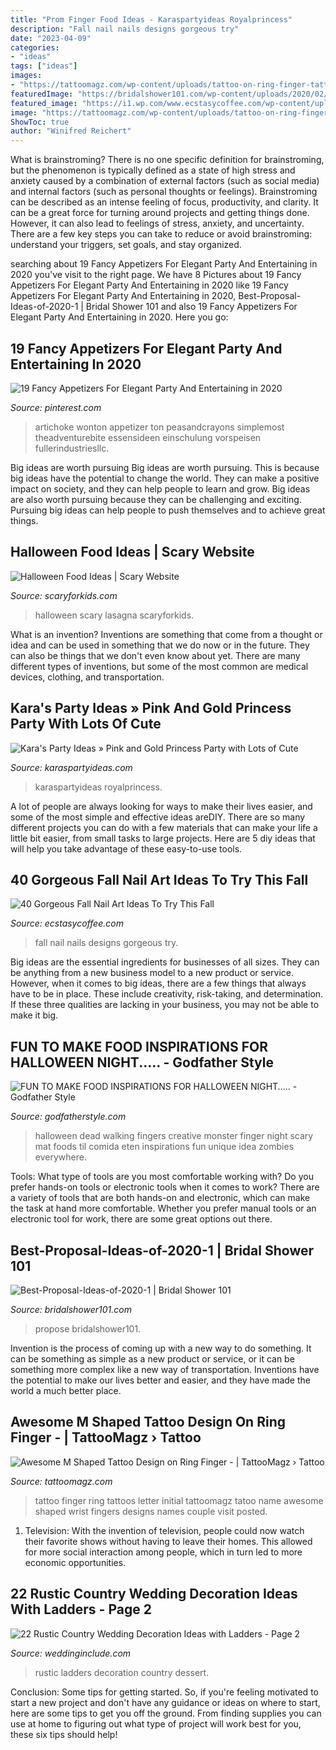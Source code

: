 ```yaml
---
title: "Prom Finger Food Ideas - Karaspartyideas Royalprincess"
description: "Fall nail nails designs gorgeous try"
date: "2023-04-09"
categories:
- "ideas"
tags: ["ideas"]
images:
- "https://tattoomagz.com/wp-content/uploads/tattoo-on-ring-finger-tattoos-8678.jpg"
featuredImage: "https://bridalshower101.com/wp-content/uploads/2020/02/Best-Proposal-Ideas-of-2020-1.png"
featured_image: "https://i1.wp.com/www.ecstasycoffee.com/wp-content/uploads/2016/09/Fall-Nails-Art-Designs-and-Ideas.jpg"
image: "https://tattoomagz.com/wp-content/uploads/tattoo-on-ring-finger-tattoos-8678.jpg"
ShowToc: true
author: "Winifred Reichert"
---
```



What is brainstroming?
There is no one specific definition for brainstroming, but the phenomenon is typically defined as a state of high stress and anxiety caused by a combination of external factors (such as social media) and internal factors (such as personal thoughts or feelings). Brainstroming can be described as an intense feeling of focus, productivity, and clarity. It can be a great force for turning around projects and getting things done. However, it can also lead to feelings of stress, anxiety, and uncertainty. There are a few key steps you can take to reduce or avoid brainstroming: understand your triggers, set goals, and stay organized.

	

		
searching about 19 Fancy Appetizers For Elegant Party And Entertaining in 2020 you've visit to the right page. We have 8 Pictures about 19 Fancy Appetizers For Elegant Party And Entertaining in 2020 like 19 Fancy Appetizers For Elegant Party And Entertaining in 2020, Best-Proposal-Ideas-of-2020-1 | Bridal Shower 101 and also 19 Fancy Appetizers For Elegant Party And Entertaining in 2020. Here you go:
		
    
## 19 Fancy Appetizers For Elegant Party And Entertaining In 2020

<img loading=lazy src="https://i.pinimg.com/736x/39/b0/46/39b04663cd4cba7163e594f26013e502.jpg" onerror="this.onerror=null;this.src='https://tse1.mm.bing.net/th?id=OIP.egpI-sxkVTrQ8_HUewtgMgHaLH&amp;pid=15.1';" alt="19 Fancy Appetizers For Elegant Party And Entertaining in 2020">

_Source: pinterest.com_

>artichoke wonton appetizer ton peasandcrayons simplemost theadventurebite essensideen einschulung vorspeisen fullerindustriesllc. 

	

Big ideas are worth pursuing
Big ideas are worth pursuing. This is because big ideas have the potential to change the world. They can make a positive impact on society, and they can help people to learn and grow. Big ideas are also worth pursuing because they can be challenging and exciting. Pursuing big ideas can help people to push themselves and to achieve great things.

    
## Halloween Food Ideas | Scary Website

<img loading=lazy src="http://www.scaryforkids.com/pics/halloween-food-04.jpg" onerror="this.onerror=null;this.src='https://tse1.mm.bing.net/th?id=OIP.l-BmndXt_vbsBS6i1sZTKwHaFj&amp;pid=15.1';" alt="Halloween Food Ideas | Scary Website">

_Source: scaryforkids.com_

>halloween scary lasagna scaryforkids. 

	

What is an invention?
Inventions are something that come from a thought or idea and can be used in something that we do now or in the future. They can also be things that we don't even know about yet. There are many different types of inventions, but some of the most common are medical devices, clothing, and transportation.

    
## Kara&#039;s Party Ideas » Pink And Gold Princess Party With Lots Of Cute

<img loading=lazy src="https://karaspartyideas.com/wp-content/uploads/2013/09/pink-28.jpg" onerror="this.onerror=null;this.src='https://tse2.mm.bing.net/th?id=OIP.C5JnnPK1UYWdsveDpmOLPQHaLH&amp;pid=15.1';" alt="Kara&#039;s Party Ideas » Pink and Gold Princess Party with Lots of Cute">

_Source: karaspartyideas.com_

>karaspartyideas royalprincess. 

	

A lot of people are always looking for ways to make their lives easier, and some of the most simple and effective ideas areDIY. There are so many different projects you can do with a few materials that can make your life a little bit easier, from small tasks to large projects. Here are 5 diy ideas that will help you take advantage of these easy-to-use tools.

    
## 40 Gorgeous Fall Nail Art Ideas To Try This Fall

<img loading=lazy src="https://i1.wp.com/www.ecstasycoffee.com/wp-content/uploads/2016/09/Fall-Nails-Art-Designs-and-Ideas.jpg" onerror="this.onerror=null;this.src='https://tse1.mm.bing.net/th?id=OIP.8eIN7GgVxEb_zjEij5H4zQHaLJ&amp;pid=15.1';" alt="40 Gorgeous Fall Nail Art Ideas To Try This Fall">

_Source: ecstasycoffee.com_

>fall nail nails designs gorgeous try. 

	

Big ideas are the essential ingredients for businesses of all sizes. They can be anything from a new business model to a new product or service. However, when it comes to big ideas, there are a few things that always have to be in place. These include creativity, risk-taking, and determination. If these three qualities are lacking in your business, you may not be able to make it big.

    
## FUN TO MAKE FOOD INSPIRATIONS FOR HALLOWEEN NIGHT..... - Godfather Style

<img loading=lazy src="http://godfatherstyle.com/wp-content/uploads/2015/10/Monster-Fingers-Halloween-food-idea.jpg" onerror="this.onerror=null;this.src='https://tse3.mm.bing.net/th?id=OIP.x0pHpGieRJ53AvoqiYc6dgHaE8&amp;pid=15.1';" alt="FUN TO MAKE FOOD INSPIRATIONS FOR HALLOWEEN NIGHT..... - Godfather Style">

_Source: godfatherstyle.com_

>halloween dead walking fingers creative monster finger night scary mat foods til comida eten inspirations fun unique idea zombies everywhere. 

	

Tools: What type of tools are you most comfortable working with?
Do you prefer hands-on tools or electronic tools when it comes to work? There are a variety of tools that are both hands-on and electronic, which can make the task at hand more comfortable. Whether you prefer manual tools or an electronic tool for work, there are some great options out there.

    
## Best-Proposal-Ideas-of-2020-1 | Bridal Shower 101

<img loading=lazy src="https://bridalshower101.com/wp-content/uploads/2020/02/Best-Proposal-Ideas-of-2020-1.png" onerror="this.onerror=null;this.src='https://tse4.mm.bing.net/th?id=OIP.4qaK1d3sF1enP4AYk8KJAAHaQS&amp;pid=15.1';" alt="Best-Proposal-Ideas-of-2020-1 | Bridal Shower 101">

_Source: bridalshower101.com_

>propose bridalshower101. 

	

Invention is the process of coming up with a new way to do something. It can be something as simple as a new product or service, or it can be something more complex like a new way of transportation. Inventions have the potential to make our lives better and easier, and they have made the world a much better place.

    
## Awesome M Shaped Tattoo Design On Ring Finger - | TattooMagz › Tattoo

<img loading=lazy src="https://tattoomagz.com/wp-content/uploads/tattoo-on-ring-finger-tattoos-8678.jpg" onerror="this.onerror=null;this.src='https://tse3.mm.bing.net/th?id=OIP.Kx6k_KedhBPRtVvLCWABsgAAAA&amp;pid=15.1';" alt="Awesome M Shaped Tattoo Design on Ring Finger - | TattooMagz › Tattoo">

_Source: tattoomagz.com_

>tattoo finger ring tattoos letter initial tattoomagz tatoo name awesome shaped wrist fingers designs names couple visit posted. 

	

1. Television: With the invention of television, people could now watch their favorite shows without having to leave their homes. This allowed for more social interaction among people, which in turn led to more economic opportunities.

    
## 22 Rustic Country Wedding Decoration Ideas With Ladders - Page 2

<img loading=lazy src="https://www.weddinginclude.com/wp-content/uploads/2017/06/wedding-dessert-with-ladders.jpg" onerror="this.onerror=null;this.src='https://tse3.mm.bing.net/th?id=OIP.4R2fNlqcj2-URYSBE9zwJQHaLG&amp;pid=15.1';" alt="22 Rustic Country Wedding Decoration Ideas with Ladders - Page 2">

_Source: weddinginclude.com_

>rustic ladders decoration country dessert. 

	

Conclusion: Some tips for getting started.
So, if you're feeling motivated to start a new project and don't have any guidance or ideas on where to start, here are some tips to get you off the ground. From finding supplies you can use at home to figuring out what type of project will work best for you, these six tips should help!

